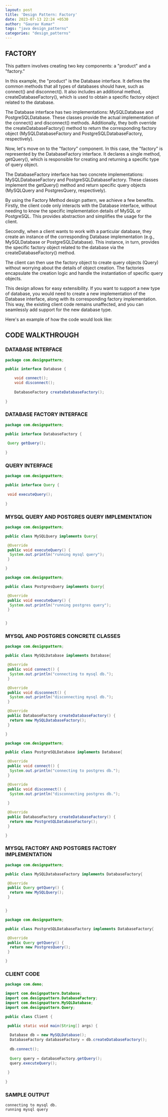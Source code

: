 ```yaml
---
layout: post
title: 'Design Pattern: Factory'
date: 2023-07-13 22:24 +0530
author: "Gaurav Kumar"
tags: "java design_patterns"
categories: "design_patterns"
---
```


## FACTORY

This pattern involves creating two key components: a "product" and a "factory."  

In this example, the "product" is the Database interface. It defines the common methods that all types of databases should have, such as connect() and disconnect(). It also includes an additional method, createDatabaseFactory(), which is used to obtain a specific factory object related to the database.  

The Database interface has two implementations: MySQLDatabase and PostgreSQLDatabase. These classes provide the actual implementation of the connect() and disconnect() methods. Additionally, they both override the createDatabaseFactory() method to return the corresponding factory object (MySQLDatabaseFactory and PostgreSQLDatabaseFactory, respectively).  

Now, let's move on to the "factory" component. In this case, the "factory" is represented by the DatabaseFactory interface. It declares a single method, getQuery(), which is responsible for creating and returning a specific type of query object.  

The DatabaseFactory interface has two concrete implementations: MySQLDatabaseFactory and PostgreSQLDatabaseFactory. These classes implement the getQuery() method and return specific query objects (MySQLQuery and PostgresQuery, respectively).  

By using the Factory Method design pattern, we achieve a few benefits. Firstly, the client code only interacts with the Database interface, without needing to know the specific implementation details of MySQL or PostgreSQL. This provides abstraction and simplifies the usage for the client.  

Secondly, when a client wants to work with a particular database, they create an instance of the corresponding Database implementation (e.g., MySQLDatabase or PostgreSQLDatabase). This instance, in turn, provides the specific factory object related to the database via the createDatabaseFactory() method.  

The client can then use the factory object to create query objects (Query) without worrying about the details of object creation. The factories encapsulate the creation logic and handle the instantiation of specific query objects.  

This design allows for easy extensibility. If you want to support a new type of database, you would need to create a new implementation of the Database interface, along with its corresponding factory implementation. This way, the existing client code remains unaffected, and you can seamlessly add support for the new database type.  

Here's an example of how the code would look like:

## CODE WALKTHROUGH

### DATABASE INTERFACE

```java
package com.designpattern;

public interface Database {

    void connect();
    void disconnect();
    
    DatabaseFactory createDatabaseFactory();
 
}
```

### DATABASE FACTORY INTERFACE

```java
package com.designpattern;

public interface DatabaseFactory {
 
 Query getQuery();
 
}
```

### QUERY INTERFACE

```java
package com.designpattern;

public interface Query {
 
 void executeQuery();
 
}
```

### MYSQL QUERY AND POSTGRES QUERY IMPLEMENTATION

```java
package com.designpattern;

public class MySQLQuery implements Query{

 @Override
 public void executeQuery() {
  System.out.println("running mysql query");
 }

}
```

```java
package com.designpattern;

public class PostgresQuery implements Query{

 @Override
 public void executeQuery() {
  System.out.println("running postgres query");
 }


}
```

### MYSQL AND POSTGRES CONCRETE CLASSES

```java
package com.designpattern;

public class MySQLDatabase implements Database{

 @Override
 public void connect() {
  System.out.println("connecting to mysql db.");
 }

 @Override
 public void disconnect() {
  System.out.println("disconnecting mysql db.");
 }

 @Override
 public DatabaseFactory createDatabaseFactory() {
  return new MySQLDatabaseFactory();
 }

}
```

```java
package com.designpattern;

public class PostgreSQLDatabase implements Database{

 @Override
 public void connect() {
  System.out.println("connecting to postgres db.");
 }

 @Override
 public void disconnect() {
  System.out.println("disconnecting postgres db.");
  
 }

 @Override
 public DatabaseFactory createDatabaseFactory() {
  return new PostgreSQLDatabaseFactory();
 }

}
```

### MYSQL FACTORY AND POSTGRES FACTORY IMPLEMENTATION

```java
package com.designpattern;

public class MySQLDatabaseFactory implements DatabaseFactory{

 @Override
 public Query getQuery() {
  return new MySQLQuery();
 }


}
```

```java
package com.designpattern;

public class PostgreSQLDatabaseFactory implements DatabaseFactory{

 @Override
 public Query getQuery() {
  return new PostgresQuery();
 }

}
```

### CLIENT CODE

```java
package com.demo;

import com.designpattern.Database;
import com.designpattern.DatabaseFactory;
import com.designpattern.MySQLDatabase;
import com.designpattern.Query;

public class Client {

 public static void main(String[] args) {
  
  Database db = new MySQLDatabase();
  DatabaseFactory databaseFactory = db.createDatabaseFactory();
  
  db.connect();
  
  Query query = databaseFactory.getQuery();
  query.executeQuery();
  
 }
 
}
```

### SAMPLE OUTPUT

```text
connecting to mysql db.
running mysql query
```
